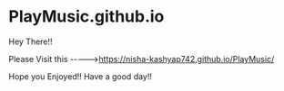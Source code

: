 # PlayMusic.github.io

Hey There!!

Please Visit this ----->https://nisha-kashyap742.github.io/PlayMusic/


Hope you Enjoyed!!
Have a good day!!
